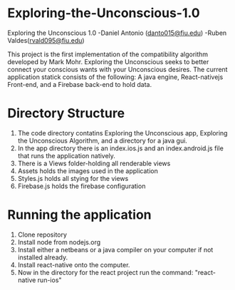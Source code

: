 # Exploring-the-Unconscious-1.0
Exploring the Unconscious 1.0 -Daniel Antonio (danto015@fiu.edu) -Ruben Valdes(rvald095@fiu.edu)

This project is the first implementation of the compatibility algorithm developed by Mark Mohr. Exploring the Unconscious seeks to better connect your conscious wants with your Unconscious desires. The current application statick consists of the following: A java engine, React-nativejs Front-end, and a Firebase back-end to hold data.


# Directory Structure
1. The code directory contatins Exploring the Unconscious app, Exploring the Unconscious Algorithm, and a directory for a java gui.
2. In the app directory there is an index.ios.js and an index.android.js file that runs the application natively.
3. There is a Views folder-holding all renderable views
4. Assets holds the images used in the application
5. Styles.js holds all stying for the views
6. Firebase.js holds the firebase configuration


# Running the application
1. Clone repository
2. Install node from nodejs.org
3. Install either a netbeans or a java compiler on your computer if not installed already.
4. Install react-native onto the computer.
5. Now in the directory for the react project run the command: "react-native run-ios"
